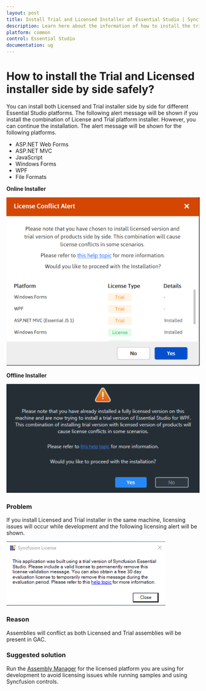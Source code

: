 ```yaml
---
layout: post
title: Install Trial and Licensed Installer of Essential Studio | Syncfusion
description: Learn here about the information of how to install the trial and licensed installer side by side safely.
platform: common
control: Essential Studio
documentation: ug
---
```



# How to install the Trial and Licensed installer side by side safely?

You can install both Licensed and Trial installer side by side for different Essential Studio platforms. The following alert message will be shown if you install the combination of License and Trial platform installer. However, you can continue the installation. The alert message will be shown for the following platforms.

* ASP.NET Web Forms
* ASP.NET MVC
* JavaScript
* Windows Forms
* WPF
* File Formats  

**Online Installer**

![License Conflict Alert](Errors/Side-by-side_img2.png)

**Offline Installer**

![Alert Message](Errors/Side-by-side_img1.png)


### Problem

If you install Licensed and Trial installer in the same machine, licensing issues will occur while development and the following licensing alert will be shown.

![Syncfusion License](Errors/Side-by-side_img3.png)

### Reason

Assemblies will conflict as both Licensed and Trial assemblies will be present in GAC.

### Suggested solution

Run the [Assembly Manager](https://help.syncfusion.com/common/essential-studio/utilities#assembly-manager) for the licensed platform you are using for development to avoid licensing issues while running samples and using Syncfusion controls.

